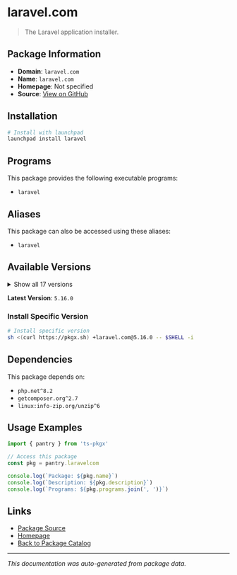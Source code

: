 # laravel.com

> The Laravel application installer.

## Package Information

- **Domain**: `laravel.com`
- **Name**: `laravel.com`
- **Homepage**: Not specified
- **Source**: [View on GitHub](https://github.com/pkgxdev/pantry/tree/main/projects/laravel.com/package.yml)

## Installation

```bash
# Install with launchpad
launchpad install laravel
```

## Programs

This package provides the following executable programs:

- `laravel`

## Aliases

This package can also be accessed using these aliases:

- `laravel`

## Available Versions

<details>
<summary>Show all 17 versions</summary>

- `5.16.0`, `5.15.0`, `5.14.1`, `5.14.0`, `5.13.0`
- `5.12.2`, `5.12.1`, `5.12.0`, `5.11.2`, `5.11.1`
- `5.11.0`, `5.10.0`, `5.9.2`, `5.9.1`, `5.9.0`
- `5.8.5`, `5.8.3`

</details>

**Latest Version**: `5.16.0`

### Install Specific Version

```bash
# Install specific version
sh <(curl https://pkgx.sh) +laravel.com@5.16.0 -- $SHELL -i
```

## Dependencies

This package depends on:

- `php.net^8.2`
- `getcomposer.org^2.7`
- `linux:info-zip.org/unzip^6`

## Usage Examples

```typescript
import { pantry } from 'ts-pkgx'

// Access this package
const pkg = pantry.laravelcom

console.log(`Package: ${pkg.name}`)
console.log(`Description: ${pkg.description}`)
console.log(`Programs: ${pkg.programs.join(', ')}`)
```

## Links

- [Package Source](https://github.com/pkgxdev/pantry/tree/main/projects/laravel.com/package.yml)
- [Homepage](#)
- [Back to Package Catalog](../package-catalog.md)

---

*This documentation was auto-generated from package data.*

